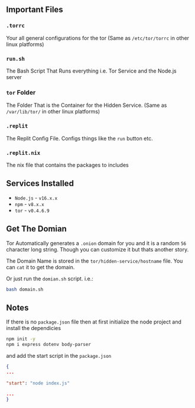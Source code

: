 ## Important Files

### `.torrc` 
Your all general configurations for the tor (Same as `/etc/tor/torrc` in other linux platforms)

### `run.sh`

The Bash Script That Runs everything i.e. Tor Service and the Node.js server

### `tor` Folder

The Folder That is the Container for the Hidden Service. (Same as `/var/lib/tor/` in other linux platforms)

### `.replit`
The Replit Config File. Configs things like the `run` button etc.

### `.replit.nix`
The nix file that contains the packages to includes

## Services Installed

* `Node.js` - `v16.x.x`
* `npm` - `v8.x.x`
* `tor` - `v0.4.6.9`

## Get The Domian

Tor Automatically generates a `.onion` domain for you and it is a random `56` character long string. Though you can customize it but thats another story.

The Domain Name is stored in the `tor/hidden-service/hostname` file. You can `cat` it to get the domain.

Or just run the `domian.sh` script. i.e.:
```bash
bash domain.sh
```

## Notes

If there is no `package.json` file then at first initialize the node project and install the dependicies
```bash
npm init -y
npm i express dotenv body-parser
```
and add the start script in the `package.json`
```json
{
...
  
"start": "node index.js"
  
...
}
```